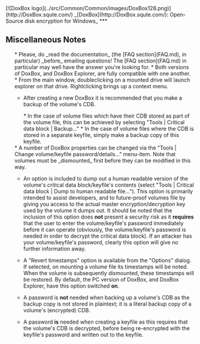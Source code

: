 

<meta content="text/html; charset=UTF-8" http-equiv="Content-Type">
<meta name="keywords" content="disk encryption, security, transparent, AES, OTFE, plausible deniability, virtual drive, Linux, MS Windows, portable, USB drive, partition">
<meta name="description" content="DoxBox: An Open-Source transparent encryption program for PCs. With this software, you can create one or more &quot;DoxBoxes&quot; on your PC - which appear as disks, anything written to these disks is automatically encrypted before being stored on your hard drive.">

<meta name="author" content="Sarah Dean">
<meta name="copyright" content="Copyright 2004, 2005, 2006, 2007, 2008 Sarah Dean">
<meta name="ROBOTS" content="ALL">

<TITLE>Miscellaneous Notes</TITLE>

<link href="./styles_common.css" rel="stylesheet" type="text/css">


<link rel="shortcut icon" href="../src/Common/Common/images/DoxBox.ico" type="image/x-icon">

<SPAN CLASS="master_link">
[![DoxBox logo](../src/Common/Common/images/DoxBox128.png)](http://DoxBox.squte.com/)
</SPAN>
<SPAN CLASS="master_title">
_[DoxBox](http://DoxBox.squte.com/): Open-Source disk encryption for Windows_
</SPAN>
***

      
            

## Miscellaneous Notes

<UL>
* Please, do _read the documentation_ (the [FAQ section](FAQ.md), in particular) _before_ emailing
questions! The [FAQ section](FAQ.md) in particular may well have the answer you're looking for.
* Both versions of DoxBox, and DoxBox Explorer, are fully compatible with one another.
* From the main window, doubleclicking on a mounted drive will
launch explorer on that drive. Rightclicking brings up a context menu.
  
  * After creating a new DoxBox it is recommended that you make a backup of the volume's CDB.
  <UL>
* In the case of volume files which have their CDB stored as part
of the volume file, this can be achieved by selecting "Tools | Critical
data block | Backup..."
* In the case of volume files where the CDB is stored in a separate keyfile, simply make a backup copy of this keyfile.
  </UL>
  * A number of DoxBox properties can be changed via the
"Tools | Change volume/keyfile password/details..." menu-item. Note that
volumes must be _dismounted_ first before they can be modified in this way.
    
  * An option is included to dump out a human readable version of the volume's critical data block/keyfile's contents (select "Tools | Critical data block | Dump to human readable file..."). This option is primarily intended to assist developers, and to future-proof volumes file by giving you access to the actual master encryption/decryption key used by the volume it dumps out. It should be noted that the inclusion of this option does **not** present a security risk as it **requires** that the user to enter the volume/keyfile's password immediately before it can operate (obviously, the volume/keyfile's password is needed in order to decrypt the critical data block). If an attacker has your volume/keyfile's password, clearly this option will give no further information away.

* A "Revert timestamps" option is available from the "Options" dialog. If selected, on mounting a volume file its timestamps will be noted. When the volume is subsequently dismounted, these timestamps will be restored. By default, the PC version of DoxBox, and DoxBox Explorer, have this option switched **on**.

* A password is **not** needed when backing up a volume's CDB as the
backup copy is not stored in plaintext; it is a literal backup copy of
a volume's (encrypted) CDB.
* A password **is** needed when creating
a keyfile as this requires that the volume's CDB is decrypted, before
being re-encrypted with the keyfile's password and written out to the
keyfile.

</UL>



